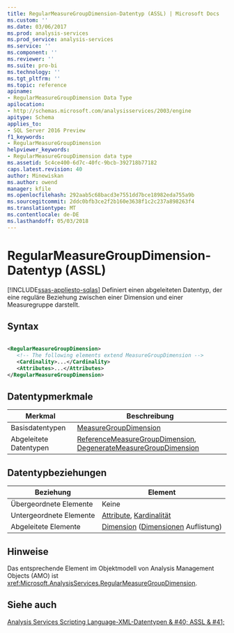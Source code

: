 ```yaml
---
title: RegularMeasureGroupDimension-Datentyp (ASSL) | Microsoft Docs
ms.custom: ''
ms.date: 03/06/2017
ms.prod: analysis-services
ms.prod_service: analysis-services
ms.service: ''
ms.component: ''
ms.reviewer: ''
ms.suite: pro-bi
ms.technology: ''
ms.tgt_pltfrm: ''
ms.topic: reference
apiname:
- RegularMeasureGroupDimension Data Type
apilocation:
- http://schemas.microsoft.com/analysisservices/2003/engine
apitype: Schema
applies_to:
- SQL Server 2016 Preview
f1_keywords:
- RegularMeasureGroupDimension
helpviewer_keywords:
- RegularMeasureGroupDimension data type
ms.assetid: 5c4ce400-6d7c-40fc-9bcb-392718b77182
caps.latest.revision: 40
author: Minewiskan
ms.author: owend
manager: kfile
ms.openlocfilehash: 292aab5c68bacd3e7551dd7bce18982eda755a9b
ms.sourcegitcommit: 2ddc0bfb3ce2f2b160e3638f1c2c237a898263f4
ms.translationtype: MT
ms.contentlocale: de-DE
ms.lasthandoff: 05/03/2018
---
```

# <a name="regularmeasuregroupdimension-data-type-assl"></a>RegularMeasureGroupDimension-Datentyp (ASSL)
[!INCLUDE[ssas-appliesto-sqlas](../../../includes/ssas-appliesto-sqlas.md)]
  Definiert einen abgeleiteten Datentyp, der eine reguläre Beziehung zwischen einer Dimension und einer Measuregruppe darstellt.  
  
## <a name="syntax"></a>Syntax  
  
```xml  
  
<RegularMeasureGroupDimension>  
   <!-- The following elements extend MeasureGroupDimension -->  
   <Cardinality>...</Cardinality>  
   <Attributes>...</Attributes>  
</RegularMeasureGroupDimension>  
```  
  
## <a name="data-type-characteristics"></a>Datentypmerkmale  
  
|Merkmal|Beschreibung|  
|--------------------|-----------------|  
|Basisdatentypen|[MeasureGroupDimension](../../../analysis-services/scripting/data-type/measuregroupdimension-data-type-assl.md)|  
|Abgeleitete Datentypen|[ReferenceMeasureGroupDimension](../../../analysis-services/scripting/data-type/referencemeasuregroupdimension-data-type-assl.md), [DegenerateMeasureGroupDimension](../../../analysis-services/scripting/data-type/degeneratemeasuregroupdimension-data-type-assl.md)|  
  
## <a name="data-type-relationships"></a>Datentypbeziehungen  
  
|Beziehung|Element|  
|------------------|-------------|  
|Übergeordnete Elemente|Keine|  
|Untergeordnete Elemente|[Attribute](../../../analysis-services/scripting/collections/attributes-element-assl.md), [Kardinalität](../../../analysis-services/scripting/properties/cardinality-element-assl.md)|  
|Abgeleitete Elemente|[Dimension](../../../analysis-services/scripting/objects/dimension-element-assl.md) ([Dimensionen](../../../analysis-services/scripting/collections/dimensions-element-assl.md) Auflistung)|  
  
## <a name="remarks"></a>Hinweise  
 Das entsprechende Element im Objektmodell von Analysis Management Objects (AMO) ist <xref:Microsoft.AnalysisServices.RegularMeasureGroupDimension>.  
  
## <a name="see-also"></a>Siehe auch  
 [Analysis Services Scripting Language-XML-Datentypen & #40; ASSL & #41;](../../../analysis-services/scripting/data-type/analysis-services-scripting-language-xml-data-types-assl.md)  
  
  

